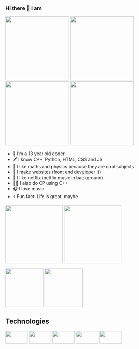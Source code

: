 ### Hi there 👋 I am 
<p float="left">
<img src="https://i.pinimg.com/originals/ac/17/f9/ac17f964ae5b5ce11424d7ec579db025.gif" width="200px" height="200px">
<img src="https://cdn.dribbble.com/users/678328/screenshots/4544844/z.gif" width="200px" height="200px">
<img src="https://cdn.dribbble.com/users/736741/screenshots/4050316/_m.gif" width="200px" height="200px">
<img src="https://cdn.dribbble.com/users/400493/screenshots/1557548/a_dribbble.gif" width="200px" height="200px">
</p>

- 🥇 I’m a 13 year old coder
- 🖊 I know C++, Python, HTML, CSS and JS
- 📐 I like maths and physics because they are cool subjects 
- 📂 I make websites (front end developer :))
- 🤟 I like netflix (netflix music in background)
- 👩‍🎓 I also do CP using C++
- 🎧 I love music 
- ⚡ Fun fact: Life is great, maybe

<p float="left">
<img height="180em" src="https://github-readme-stats.vercel.app/api/top-langs/?username=Izma810&theme=radical&hide_border=true"/>
<img height="180em" src="https://github-readme-stats.vercel.app/api?username=Izma810&show_icons=true&hide_border=true&&count_private=true&include_all_commits=true&theme=radical" />
</p>
<p float="left">
<img height="120em" src="https://github-readme-stats.vercel.app/api/pin/?username=Izma810&repo=Endangered-animals-website&theme=radical&hide_border=true"/>
<img height="120em" src="https://github-readme-stats.vercel.app/api/pin/?username=Izma810&repo=Quonto-Quiz-Website&theme=radical&hide_border=true"/>
</p>

<h2>Technologies</h2>

<p float="left">
<a href="#"><img width="70px" height="40px" src="https://cdn.worldvectorlogo.com/logos/c.svg"/></a>
<a href="#"><img width="70px" height="40px" src="https://cdn.worldvectorlogo.com/logos/logo-javascript.svg"/></a>
<a href="#"><img width="70px" height="40px" src="https://upload.wikimedia.org/wikipedia/commons/thumb/d/d5/CSS3_logo_and_wordmark.svg/1200px-CSS3_logo_and_wordmark.svg.png"/></a>
<a href="#"><img width="70px" height="40px" src="https://cdn.worldvectorlogo.com/logos/c.svg"/></a>
<a href="#"><img width="70px" height="40px" src="https://cdn.worldvectorlogo.com/logos/c.svg"/></a>
</p>

